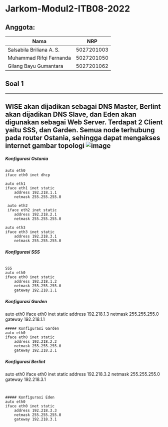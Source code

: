 # Jarkom-Modul2-ITB08-2022
## Anggota:
| Nama                      | NRP        |
|---------------------------|------------|
| Salsabila Briliana A. S.  | 5027201003 |
| Muhammad Rifqi Fernanda   | 5027201050 |
| Gilang Bayu Gumantara     | 5027201062 | 

## Soal 1 
---
WISE akan dijadikan sebagai DNS Master, Berlint akan dijadikan DNS Slave, dan Eden akan digunakan sebagai Web Server. Terdapat 2 Client yaitu SSS, dan Garden. Semua node terhubung pada router Ostania, sehingga dapat mengakses internet 
               gambar topologi
![image](https://user-images.githubusercontent.com/90242686/198825007-543a3982-aa4c-4592-91d2-1ccc5e830c0a.png)
---
##### Konfigurasi Ostania
```
auto eth0
iface eth0 inet dhcp

auto eth1
iface eth1 inet static
	address 192.218.1.1
	netmask 255.255.255.0

 auto eth2
 iface eth2 inet static
	address 192.218.2.1
	netmask 255.255.255.0

auto eth3
iface eth3 inet static
	address 192.218.3.1
	netmask 255.255.255.0
```
##### Konfigurasi SSS
```

SSS
auto eth0
iface eth0 inet static
	address 192.218.1.2
	netmask 255.255.255.0
	gateway 192.218.1.1 
```
##### Konfigurasi Garden
auto eth0
iface eth0 inet static
	address 192.218.1.3
	netmask 255.255.255.0
	gateway 192.218.1.1
```
##### Konfigurasi Garden
auto eth0
iface eth0 inet static
	address 192.218.2.2
	netmask 255.255.255.0
	gateway 192.218.2.1
```
##### Konfigurasi Berlint
auto eth0
iface eth0 inet static
	address 192.218.3.2
	netmask 255.255.255.0
	gateway 192.218.3.1
```


##### Konfigurasi Eden
auto eth0
iface eth0 inet static
	address 192.218.3.3
	netmask 255.255.255.0
	gateway 192.218.3.1

